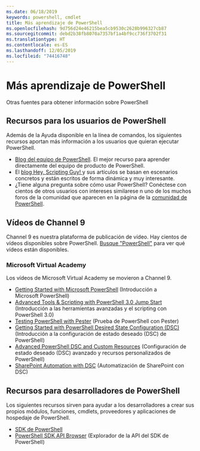 ```yaml
---
ms.date: 06/18/2019
keywords: powershell, cmdlet
title: Más aprendizaje de PowerShell
ms.openlocfilehash: 9d756d24e46215bea5cb9530c2628b996327cb87
ms.sourcegitcommit: debd2b38fb8070a7357bf1a4bf9cc736f3702f31
ms.translationtype: HT
ms.contentlocale: es-ES
ms.lasthandoff: 12/05/2019
ms.locfileid: "74416748"
---
```

# <a name="more-powershell-learning"></a>Más aprendizaje de PowerShell

Otras fuentes para obtener información sobre PowerShell

## <a name="resources-for-powershell-users"></a>Recursos para los usuarios de PowerShell

Además de la Ayuda disponible en la línea de comandos, los siguientes recursos aportan más información a los usuarios que quieran ejecutar PowerShell.

- [Blog del equipo de PowerShell](https://devblogs.microsoft.com/powershell/). El mejor recurso para aprender directamente del equipo de producto de PowerShell.
- El [blog Hey, Scripting Guy! ](https://devblogs.microsoft.com/scripting/) y sus artículos se basan en escenarios concretos y están escritos de forma dinámica y muy interesante.
- ¿Tiene alguna pregunta sobre cómo usar PowerShell? Conéctese con cientos de otros usuarios con intereses similarese n uno de los muchos foros de la comunidad que aparecen en la página de la [comunidad de PowerShell](/powershell/#pivot=main&panel=community).

## <a name="channel-9-videos"></a>Vídeos de Channel 9

Channel 9 es nuestra plataforma de publicación de vídeo. Hay cientos de vídeos disponibles sobre PowerShell. [Busque "PowerShell"](https://channel9.msdn.com/Search?term=PowerShell&sortBy=top-rated) para ver qué vídeos están disponibles.

### <a name="microsoft-virtual-academy"></a>Microsoft Virtual Academy

Los vídeos de Microsoft Virtual Academy se movieron a Channel 9.

- [Getting Started with Microsoft PowerShell](https://channel9.msdn.com/Series/Getting-Started-with-Microsoft-PowerShell) (Introducción a Microsoft PowerShell)
- [Advanced Tools & Scripting with PowerShell 3.0 Jump Start](https://channel9.msdn.com/Series/Advanced-Tools-and-Scripting-with-PowerShell-3.0-Jump-Start) (Introducción a las herramientas avanzadas y el scripting con PowerShell 3.0)
- [Testing PowerShell with Pester](https://channel9.msdn.com/Series/Testing-PowerShell-with-Pester) (Prueba de PowerShell con Pester)
- [Getting Started with PowerShell Desired State Configuration (DSC)](https://channel9.msdn.com/Series/Getting-Started-with-PowerShell-DSC) (Introducción a la configuración de estado deseado (DSC) de PowerShell)
- [Advanced PowerShell DSC and Custom Resources](https://channel9.msdn.com/Series/Advanced-PowerShell-DSC-and-Custom-Resources) (Configuración de estado deseado (DSC) avanzado y recursos personalizados de PowerShell)
- [SharePoint Automation with DSC](https://channel9.msdn.com/Series/SharePoint-Automation-with-DSC) (Automatización de SharePoint con DSC)

## <a name="resources-for-powershell-developers"></a>Recursos para desarrolladores de PowerShell

Los siguientes recursos sirven para ayudar a los desarrolladores a crear sus propios módulos, funciones, cmdlets, proveedores y aplicaciones de hospedaje de PowerShell.

- [SDK de PowerShell](/powershell/scripting/developer/windows-powershell)
- [PowerShell SDK API Browser](/dotnet/api/system.management.automation) (Explorador de la API del SDK de PowerShell)

